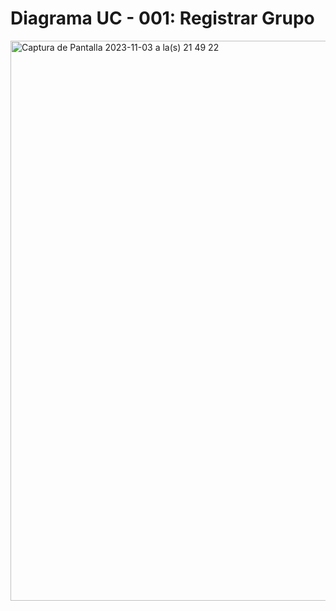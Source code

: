# Diagrama UC - 001: Registrar Grupo
<img width="896" alt="Captura de Pantalla 2023-11-03 a la(s) 21 49 22" src="https://github.com/amezcua04s/FCA-Proyecto-OO-01/assets/119078847/3456eacc-01f8-4f7c-b570-be1ccde03fa8">
